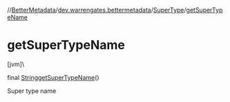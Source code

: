 //[BetterMetadata](../../../index.md)/[dev.warrengates.bettermetadata](../index.md)/[SuperType](index.md)/[getSuperTypeName](get-super-type-name.md)

# getSuperTypeName

[jvm]\

final [String](https://docs.oracle.com/javase/8/docs/api/java/lang/String.html)[getSuperTypeName](get-super-type-name.md)()

Super type name
